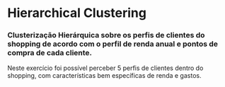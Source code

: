 # Hierarchical Clustering

### Clusterização Hierárquica sobre os perfis de clientes do shopping de acordo com o perfil de renda anual e pontos de compra de cada cliente.

 Neste exercício foi possível perceber 5 perfis de clientes dentro do shopping, com características bem específicas de renda e gastos.
